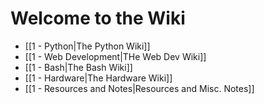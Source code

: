 # Welcome to the Wiki
- [[1 - Python|The Python Wiki]]
- [[1 - Web Development|THe Web Dev Wiki]]
- [[1 - Bash|The Bash Wiki]]
- [[1 - Hardware|The Hardware Wiki]]
- [[1 - Resources and Notes|Resources and Misc. Notes]]
